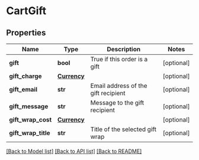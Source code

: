 # CartGift

## Properties
Name | Type | Description | Notes
------------ | ------------- | ------------- | -------------
**gift** | **bool** | True if this order is a gift | [optional] 
**gift_charge** | [**Currency**](Currency.md) |  | [optional] 
**gift_email** | **str** | Email address of the gift recipient | [optional] 
**gift_message** | **str** | Message to the gift recipient | [optional] 
**gift_wrap_cost** | [**Currency**](Currency.md) |  | [optional] 
**gift_wrap_title** | **str** | Title of the selected gift wrap | [optional] 

[[Back to Model list]](../README.md#documentation-for-models) [[Back to API list]](../README.md#documentation-for-api-endpoints) [[Back to README]](../README.md)


